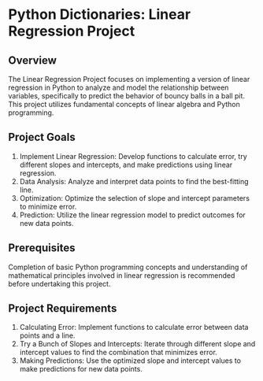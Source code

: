 # Python Dictionaries: Linear Regression Project

## Overview
The Linear Regression Project focuses on implementing a version of linear regression in Python to analyze and model the relationship between variables, specifically to predict the behavior of bouncy balls in a ball pit. This project utilizes fundamental concepts of linear algebra and Python programming.

## Project Goals
1. Implement Linear Regression: Develop functions to calculate error, try different slopes and intercepts, and make predictions using linear regression.
2. Data Analysis: Analyze and interpret data points to find the best-fitting line.
3. Optimization: Optimize the selection of slope and intercept parameters to minimize error.
4. Prediction: Utilize the linear regression model to predict outcomes for new data points.

## Prerequisites
Completion of basic Python programming concepts and understanding of mathematical principles involved in linear regression is recommended before undertaking this project.

## Project Requirements
1. Calculating Error: Implement functions to calculate error between data points and a line.
2. Try a Bunch of Slopes and Intercepts: Iterate through different slope and intercept values to find the combination that minimizes error.
3. Making Predictions: Use the optimized slope and intercept values to make predictions for new data points.
